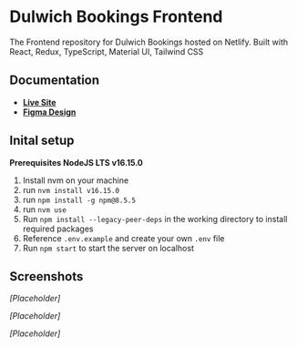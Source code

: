 # Dulwich Bookings Frontend
The Frontend repository for Dulwich Bookings hosted on Netlify. Built with React, Redux, TypeScript, Material UI, Tailwind CSS

## Documentation
* [**Live Site**](https://dulwich-bookings.netlify.app/)
* [**Figma Design**](https://www.figma.com/file/lRvJbetOcTOr0CAhfuB5RS/Dulwich-Bookings?node-id=0%3A1)

## Inital setup
**Prerequisites NodeJS LTS v16.15.0**

1. Install nvm on your machine
2. run `nvm install v16.15.0`
3. run `npm install -g npm@8.5.5`
4. run `nvm use`
5. Run `npm install --legacy-peer-deps` in the working directory to install required packages
6. Reference `.env.example` and create your own `.env` file
7. Run `npm start` to start the server on localhost

## Screenshots
_[Placeholder]_

_[Placeholder]_

_[Placeholder]_
